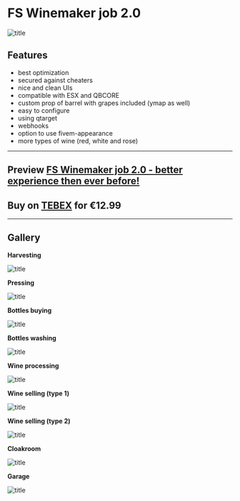 # FS Winemaker job 2.0
![title](https://forum.cfx.re/uploads/default/original/4X/b/2/9/b299a3579ace5a21646c67d434390f739892c4fb.jpeg)
## Features

- best optimization
- secured against cheaters
- nice and clean UIs
- compatible with ESX and QBCORE
- custom prop of barrel with grapes included (ymap as well)
- easy to configure
- using qtarget
- webhooks
- option to use fivem-appearance
- more types of wine (red, white and rose)

------------

## Preview [FS Winemaker job 2.0 - better experience then ever before!](https://www.youtube.com/watch?v=BhvrN9VDkVQ "FS Winemaker job 2.0 - better experience then ever before!")
## Buy on [TEBEX](https://fsd.tebex.io/package/5102490 "TEBEX") for €12.99

------------

## Gallery

**Harvesting**

![title](https://forum.cfx.re/uploads/default/original/4X/a/e/f/aefd0c8053f2c40898147709bc37402ec6269f3f.jpeg)

**Pressing**

![title](https://forum.cfx.re/uploads/default/original/4X/8/f/f/8ff31c384437239860052854e4f4b5ae7666bae5.jpeg)

**Bottles buying**

![title](https://forum.cfx.re/uploads/default/original/4X/4/f/e/4fe1c0f5bd65baa7c9b03308cecda137814ebd0f.jpeg)

**Bottles washing**

![title](https://forum.cfx.re/uploads/default/original/4X/0/4/c/04cf81949929a3b43d48a6ae2fb5ca9e0c0a6e40.jpeg)

**Wine processing**

![title](https://forum.cfx.re/uploads/default/original/4X/f/4/4/f44bbfc304d0e26f444dd45407bca9da7947dcdf.jpeg)

**Wine selling (type 1)**

![title](https://forum.cfx.re/uploads/default/original/4X/a/d/8/ad87a66c95e523e3d271564105706f722ee0c4f0.jpeg)

**Wine selling (type 2)**

![title](https://forum.cfx.re/uploads/default/original/4X/c/6/a/c6a1b1e44b9ed2afcb9fab295bf1b10972207422.jpeg)

**Cloakroom**

![title](https://forum.cfx.re/uploads/default/original/4X/c/2/3/c2302c0f8f1c2e21ac5f4fc5f2fcdd567c97f611.jpeg)

**Garage**

![title](https://forum.cfx.re/uploads/default/original/4X/f/2/a/f2a42b88abba8763ab3a4d8dd0b3c177de3237b6.jpeg)
